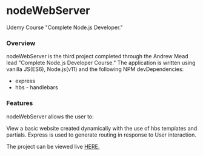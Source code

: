 # nodeWebServer

Udemy Course "Complete Node.js Developer."

<h3>Overview</h3>
<p>nodeWebServer is the third project completed through the Andrew Mead lead "Complete Node.js Developer Course." The application is written using vanilla JS(ES6), Node.js(v11) and the following NPM devDependencies:</p>

<ul>
  <li>express</li>
  <li>hbs - handlebars</li>
</ul>

<h3>Features</h3>
<p>nodeWebServer allows the user to:</p>

View a basic website created dynamically with the use of hbs templates and partials. Express is used to generate routing in response to User interaction. 

The project can be viewed live <a href="https://thawing-meadow-65656.herokuapp.com/">HERE.</a>
